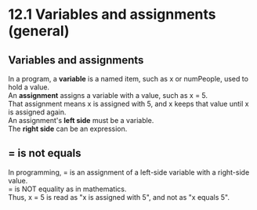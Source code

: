 # 12.1 Variables and assignments (general)

## Variables and assignments
In a program, a **variable** is a named item, such as x or numPeople, used to hold a value.   
An **assignment** assigns a variable with a value, such as x = 5.   
That assignment means x is assigned with 5, and x keeps that value until x is assigned again.   
An assignment's **left side** must be a variable.   
The **right side** can be an expression.

## = is not equals
In programming, = is an assignment of a left-side variable with a right-side value.   
= is NOT equality as in mathematics.   
Thus, x = 5 is read as "x is assigned with 5", and not as "x equals 5".


